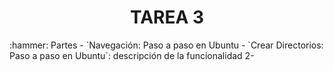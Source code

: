 <h1 align="center"> TAREA 3 </h1>
 :hammer: Partes - `Navegación: Paso a paso en Ubuntu - `Crear Directorios: Paso a paso en Ubuntu`: descripción de la funcionalidad 2-
